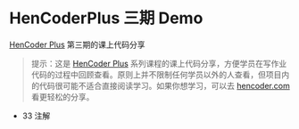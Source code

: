 # HenCoderPlus 三期 Demo
[HenCoder Plus](http://plus.hencoder.com) 第三期的课上代码分享

> 提示：这是 [HenCoder Plus](http://plus.hencoder.com) 系列课程的课上代码分享，方便学员在写作业代码的过程中回顾查看。原则上并不限制任何学员以外的人查看，但项目内的代码很可能不适合直接阅读学习。如果你想学习，可以去 [hencoder.com](http://hencoder.com) 看更轻松的分享。
* 33 注解